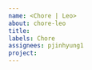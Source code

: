 ```yaml
---
name: <Chore | Leo> 
about: chore-leo
title: 
labels: Chore
assignees: pjinhyung1
project: 
---
```


